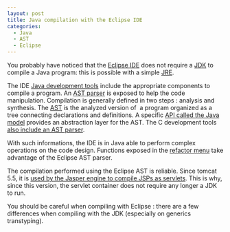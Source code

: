 ```yaml
--- 
layout: post 
title: Java compilation with the Eclipse IDE
categories:
  - Java
  - AST
  - Eclipse
---
```

<p>
	You probably have noticed that the <a href="http://www.eclipse.org/">Eclipse
		IDE</a> does not require a <a
		href="http://en.wikipedia.org/wiki/Java_Development_Kit">JDK</a> to
	compile a Java program: this is possible with a simple <a
		href="http://en.wikipedia.org/wiki/JRE#Execution_environment">JRE</a>.
</p>
<p>
	The IDE <a href="http://www.eclipse.org/jdt/">Java development
		tools</a> include the appropriate components to compile a program. An <a
		href="http://www.eclipse.org/articles/article.php?file=Article-JavaCodeManipulation_AST/index.html">AST
		parser</a> is exposed to help the code manipulation. Compilation is
	generally defined in two steps : analysis and synthesis. The <a
		href="http://wiki.eclipse.org/FAQ_What_is_an_AST%3F">AST</a> is the
	analyzed version of&nbsp; a program organized as a tree connecting
	declarations and definitions. A specific <a
		href="http://help.eclipse.org/juno/index.jsp?topic=%2Forg.eclipse.jdt.doc.isv%2Fguide%2Fjdt_int_model.htm">API
		called the Java model</a> provides an abstraction layer for the AST. The C
	development tools <a
		href="http://www.ibm.com/developerworks/library/os-ecl-cdt3/">also
		include an AST parser</a>.
</p>
<p>
	With such informations, the IDE is in Java able to perform complex
	operations on the code design. Functions exposed in the <a
		href="http://help.eclipse.org/juno/index.jsp?topic=%2Forg.eclipse.jdt.doc.user%2Freference%2Fref-menu-refactor.htm">refactor
		menu</a> take advantage of the Eclipse AST parser.
</p>
<p>
	The compilation performed using the Eclipse AST is reliable. Since
	tomcat 5.5, it is <a
		href="http://tomcat.apache.org/tomcat-5.5-doc/jasper-howto.html">used
		by the Jasper engine to compile JSPs as servlets</a>. This is why, since
	this version, the servlet container does not require any longer a JDK
	to run.
</p>
<p>
	You should be careful when compiling with Eclipse : there are a
	few differences when compiling with the JDK (especially on generics
	transtyping).
</p>
